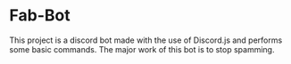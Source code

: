 # Fab-Bot

This project is a discord bot made with the use of Discord.js and performs some basic commands. The major work of this bot is to stop spamming.
